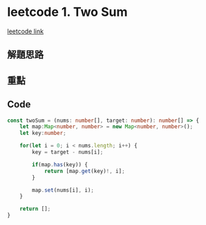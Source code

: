 # leetcode 1. Two Sum

[leetcode link](https://leetcode.com/problems/two-sum/)

## 解題思路

## 重點

## Code

```typescript
const twoSum = (nums: number[], target: number): number[] => {
    let map:Map<number, number> = new Map<number, number>();
    let key:number;

    for(let i = 0; i < nums.length; i++) {
        key = target - nums[i];

        if(map.has(key)) {
            return [map.get(key)!, i];
        }

        map.set(nums[i], i);
    }

    return [];
}
```
